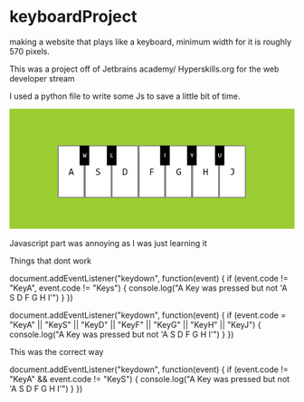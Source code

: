 # keyboardProject

making a website that plays like a keyboard, minimum width for it is roughly 570 pixels.

This was a project off of Jetbrains academy/ Hyperskills.org for the web developer stream


I used a python file to write some Js to save a little bit of time.

![alt text](https://github.com/marekkulesza/keyboardProject/blob/main/Virtual_piano/Virtual_piano.PNG?raw=true)

Javascript part was annoying as I was just learning it

Things that dont work 

document.addEventListener("keydown", function(event) {
  if (event.code != "KeyA", event.code != "Keys") {
      console.log("A Key was pressed but not 'A S D F G H I'")
  }
})

document.addEventListener("keydown", function(event) {
  if (event.code = "KeyA" || "KeyS" || "KeyD" || "KeyF" || "KeyG" || "KeyH" || "KeyJ") {
      console.log("A Key was pressed but not 'A S D F G H I'")
  }
})

This was the correct way

document.addEventListener("keydown", function(event) {
  if (event.code != "KeyA" && event.code != "KeyS") {
      console.log("A Key was pressed but not 'A S D F G H I'")
  }
})

